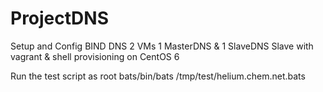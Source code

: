 ProjectDNS
==========

Setup and Config BIND DNS 
2 VMs  1 MasterDNS & 1 SlaveDNS
Slave with vagrant & shell provisioning on CentOS 6

Run the test script as root
 bats/bin/bats /tmp/test/helium.chem.net.bats